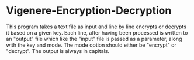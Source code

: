 # Vigenere-Encryption-Decryption

This program takes a text file as input and line by line encrypts or decrypts it based on a given key. 
Each line, after having been processed is written to an "output" file which like the "input" file is passed as a parameter, along with the key and mode. 
The mode option should either be "encrypt" or "decrypt".
The output is always in capitals.
